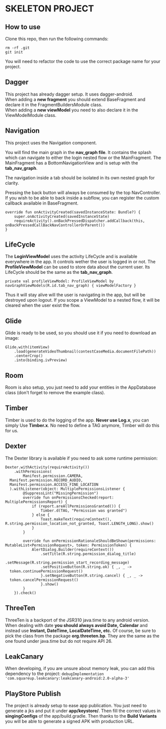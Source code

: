 
# SKELETON PROJECT  

## How to use
Clone this repo, then run the following commands:
```
rm -rf .git
git init
```
You will need to refactor the code to use the correct package name for your project. 
  
## Dagger  
This project has already dagger setup. It uses dagger-android.   
When adding a **new fragment** you should extend BaseFragment and declare it in the FragmentBuildersModule class.  
When adding a **new viewModel** you need to also declare it in the ViewModelModule class.

## Navigation
This project uses the Navigation component.

You will find the main graph in the **nav_graph file**. It contains the splash which can navigate to either the login nested flow or the MainFragment.
The MainFragment has a BottomNavigationView and is setup with the **tab_nav_graph**.

The navigation inside a tab should be isolated in its own nested graph for clarity.

Pressing the back button will always be consumed by the top NavController. If you wish to be able to back inside a subflow, you can register the custom callback available in BaseFragment.

```
override fun onActivityCreated(savedInstanceState: Bundle?) {  
    super.onActivityCreated(savedInstanceState)  
    requireActivity().onBackPressedDispatcher.addCallback(this, onBackPressedCallBackNavControllerOrParent())  
}
```

## LifeCycle
The **LoginViewModel** uses the activity LifeCycle and is available everywhere in the app. It controls wether the user is logged in or not.
The **ProfileViewModel** can be used to store data about the current user. Its LifeCycle should be the same as the **tab_nav_graph**.
```
private val profileViewModel: ProfileViewModel by navGraphViewModels(R.id.tab_nav_graph) { viewModelFactory }
```
Thus it will stay alive will the user is navigating in the app, but will be destroyed upon logout.
If you scope a ViewModel to a nested flow, it will be cleared when the user exist the flow.


## Glide
Glide is ready to be used, so you should use it if you need to download an image:
```
Glide.with(itemView)  
    .load(generateVideoThumbnail(contestCaseMedia.documentFilePath))  
    .centerCrop()  
    .into(binding.ivPreview)
```

## Room
Room is also setup, you just need to add your entities in the AppDatabase class (don't forget to remove the example class).

## Timber
Timber is used to do the logging of the app. **Never use Log.x**, you can simply Use **Timber.x**. No need to define a TAG anymore, Timber will do this for us.

## Dexter
The Dexter library is available if you need to ask some runtime permission:
```
Dexter.withActivity(requireActivity())  
    .withPermissions(  
        Manifest.permission.CAMERA,  
  Manifest.permission.RECORD_AUDIO,  
  Manifest.permission.ACCESS_FINE_LOCATION  
  ).withListener(object: MultiplePermissionsListener {  
        @SuppressLint("MissingPermission")  
        override fun onPermissionsChecked(report: MultiplePermissionsReport) {  
            if (report.areAllPermissionsGranted()) {  
                Timber.d(TAG, "Permission was granted")  
            } else {  
                Toast.makeText(requireContext(), R.string.permission_location_not_granted, Toast.LENGTH_LONG).show()  
            }  
        }  
  
        override fun onPermissionRationaleShouldBeShown(permissions: MutableList<PermissionRequest>, token: PermissionToken) {  
            AlertDialog.Builder(requireContext())  
                .setTitle(R.string.permission_dialog_title)  
                .setMessage(R.string.permission_start_recording_message)  
                .setPositiveButton(R.string.ok) { _, _ ->  
  token.continuePermissionRequest()  
                }.setNegativeButton(R.string.cancel) { _, _ ->  
  token.cancelPermissionRequest()  
                }.show()  
        }  
    }).check()
```

## ThreeTen
ThreeTen is a backport of the JSR310 java.time to any android version. When dealing with date **you should always avoid Date, Calendar** and instead use **Instant, DateTime, LocalDateTime, etc.**
Of course, be sure to pick the class from the package **org.threeten.bp**. They are the same as the one found under java.time but do not require API 26.

## LeakCanary
When developing, if you are unsure about memory leak, you can add this dependency to the project:
`debugImplementation 'com.squareup.leakcanary:leakcanary-android:2.0-alpha-3'`

## PlayStore Publish
The project is already setup to ease app publication. You just need to generate a jks and put it under **app/keystore/**. Then fill the correct values in **singingConfigs** of the app/build.gradle. Then thanks to the **Build Variants** you will be able to generate a signed APK with production URL.